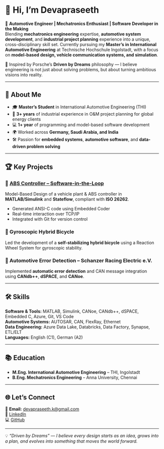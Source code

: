 # 👋 Hi, I’m Devapraseeth  

🚗 **Automotive Engineer | Mechatronics Enthusiast | Software Developer in the Making**  
Blending **mechatronics engineering** expertise, **automotive system development**, and **industrial project planning** experience into a unique, cross-disciplinary skill set. Currently pursuing my **Master’s in International Automotive Engineering** at Technische Hochschule Ingolstadt, with a focus on **model-based design, vehicle communication systems, and simulation**.  

💭 Inspired by Porsche’s **Driven by Dreams** philosophy — I believe engineering is not just about solving problems, but about turning ambitious visions into reality.  

---

## 📌 About Me  
- 🎓 **Master’s Student** in International Automotive Engineering (THI)  
- 🔧 **3+ years** of industrial experience in O&M project planning for global energy clients  
- 💻 **1+ year** of programming and model-based software development  
- 🌍 Worked across **Germany, Saudi Arabia, and India**  
- 🛠 Passion for **embedded systems**, **automotive software**, and **data-driven problem solving**  

---

## 🏆 Key Projects  
### 🔹 [ABS Controller – Software-in-the-Loop](https://github.com/deva-praseeth/ABS-SIL-Controller.git)  
Model-Based Design of a vehicle plant & ABS controller in **MATLAB/Simulink** and **Stateflow**, compliant with **ISO 26262**.  
- Generated ANSI-C code using Embedded Coder  
- Real-time interaction over TCP/IP  
- Integrated with Git for version control  

### 🔹 Gyroscopic Hybrid Bicycle  
Led the development of a **self-stabilizing hybrid bicycle** using a Reaction Wheel System for gyroscopic stability.  

### 🔹 Automotive Error Detection – Schanzer Racing Electric e.V.  
Implemented **automatic error detection** and CAN message integration using **CANdb++**, **dSPACE**, and **CANoe**.  

---

## 🛠 Skills  
**Software & Tools:** MATLAB, Simulink, CANoe, CANdb++, dSPACE, Embedded C, Azure, Git, VS Code  
**Automotive Systems:** AUTOSAR, CAN, FlexRay, Ethernet  
**Data Engineering:** Azure Data Lake, Databricks, Data Factory, Synapse, ETL/ELT  
**Languages:** English (C1), German (A2)  

---

## 📚 Education  
- **M.Eng. International Automotive Engineering** – THI, Ingolstadt  
- **B.Eng. Mechatronics Engineering** – Anna University, Chennai  

---

## 🌐 Let’s Connect  
📧 **Email:** devapraseeth.k@gmail.com  
🔗 [LinkedIn](https://www.linkedin.com/in/deva-praseeth-2a14571b1)  
💻 [GitHub](https://github.com/deva-praseeth)  

---

💡 *“Driven by Dreams” — I believe every design starts as an idea, grows into a plan, and evolves into something that moves the world forward.*

